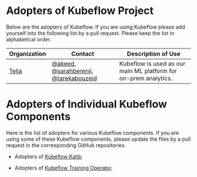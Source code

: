 # Adopters of Kubeflow Project

Below are the adopters of Kubeflow. If you are using Kubeflow please add
yourself into the following list by a pull request. Please keep the list in
alphabetical order.

| Organization | Contact | Description of Use |
| ------------ | ------- | ------------------ |
| [Telia](https://www.teliacompany.com/) | [@akeed](https://github.com/akeed), [@sarahberenji](https://github.com/sarahberenji), [@tarekabouzeid](https://github.com/tarekabouzeid) | Kubeflow is used as our main ML platform for on-prem analytics. |

# Adopters of Individual Kubeflow Components

Here is the list of adopters for various Kubeflow components. If you are using
some of these Kubeflow components, please update the files by a pull request
in the corresponding GitHub repositories.

- Adopters of [Kubeflow Katib](https://github.com/kubeflow/katib/blob/master/ADOPTERS.md).

- Adopters of [Kubeflow Training Operator](https://github.com/kubeflow/training-operator/blob/master/docs/adopters.md).
